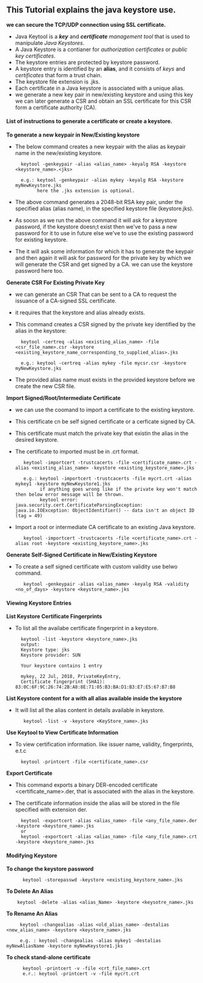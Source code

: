 ## This Tutorial explains the java keystore use.

**we can secure the TCP/UDP connection using SSL certificate.**
  - Java Keytool is a **_key_** and **_certificate_** _management tool_ that is used to manipulate _Java Keystores_.
  - A Java Keystore is a contianer for _authorization certificates_ or _public key certificates_.
  - The keystore entries are protected by keystore password.
  - A keystore entry is identified by an **alias**, and it consists of _keys_ and _certificates_ that form a trust chain.
  - The keystore file extension is .jks.
  - Each certificate in a Java keystore is associated with a unique alias.
  - we generate a new key pair in new/existing keystore and using this key we can later generate a CSR and obtain an 
    SSL certificate for this CSR form a certificate authority (CA). 

#### List of instructions to generate a certificate or create a keystore.

**To generate a new keypair in New/Existing keystore**
  
  - The below command creates a new keypair with the alias as keypair name in the new/existing keystore.
  
          keytool -genkeypair -alias <alias_name> -keyalg RSA -keystore <keystore_name>.<jks>
          
          e.g.: keytool -genkeypair -alias mykey -keyalg RSA -keystore myNewKeystore.jks
                here the .jks extension is optional.
           
  - The above command generates a 2048-bit RSA key pair, under the specified alias (alias name), in the specified keystore file (keystore.jks).
  - As soosn as we run the above command it will ask for a keystore password, if the keystore doesn;t exist then we've to pass a new password 
    for it to use in future else we've to use the existing password for existing keystore.
  - The it will ask some information for which it has to generate the keypair and then again it will ask for password for the private key
    by which we will generate the CSR and get signed by a CA. we can use the keystore password here too.
 
**Generate CSR For Existing Private Key**
  
  - we can generate an CSR That can be sent to a CA to request the issuance of a CA-signed SSL certificate.
  - it requires that the keystore and alias already exists.
  - This command creates a CSR signed by the private key identified by the alias in the keystore:
    
          keytool -certreq -alias <existing_alias_name> -file <csr_file_name>.csr -keystore <existing_keystore_name_corresponding_to_supplied_alias>.jks
          
          e.g.: keytool -certreq -alias mykey -file mycsr.csr -keystore myNewKeystore.jks
          
   - The provided alias name must exists in the provided keystore before we create the new CSR file.

**Import Signed/Root/Intermediate Certificate**

  - we can use the coomand to import a certificate to the existing keystore. 
  - This certificate cn be self signed certificate or a cerficate signed by CA.
  - This certificate must match the private key that existin the alias in the desired keystore.
  - The certificate to imported must be in .crt format.
  
           keytool -importcert -trustcacerts -file <certificate_name>.crt -alias <existing_alias_name> -keystore <existing_keystore_name>.jks
     
           e.g.: keytool -importcert -trustcacerts -file mycrt.crt -alias mykey1 -keystore myNewKeystore1.jks
                 if anything goes wrong like if the private key won't match then below error message will be thrown.
                 keytool error: java.security.cert.CertificateParsingException: java.io.IOException: ObjectIdentifier() -- data isn't an object ID (tag = 49)
   - Import a root or intermediate CA certificate to an existing Java keystore.
    
            keytool -importcert -trustcacerts -file <certificate_name>.crt -alias root -keystore <existing_keystore_name>.jks      
    

**Generate Self-Signed Certificate in New/Existing Keystore**
  - To create a self signed certificate with custom validity use belwo command.
    
           keytool -genkeypair -alias <alias_name> -keyalg RSA -validity <no_of_days> -keystore <keystore_name>.jks
       
#### Viewing Keystore Entries

**List Keystore Certificate Fingerprints**
  - To list all the availabe certificate fingerprint in a keystore.
  
          keytool -list -keystore <keystore_name>.jks
          output: 
          Keystore type: jks
          Keystore provider: SUN

          Your keystore contains 1 entry

          mykey, 22 Jul, 2018, PrivateKeyEntry, 
          Certificate fingerprint (SHA1): 83:0C:6F:9C:26:74:2B:A8:8E:71:05:B3:BA:D1:B3:E7:E5:67:B7:B8

          
          
**List Keystore content for a with all alias available inside the keystore**
  - It will list all the alias content in details available in keystore.
 
           keytool -list -v -keystore <KeyStore_name>.jks 


**Use Keytool to View Certificate Information**
  - To view certification information. like issuer name, validity, fingerprints, e.t.c
  
          keytool -printcert -file <certificate_name>.csr
        
        
**Export Certificate**
  - This command exports a binary DER-encoded certificate <certificate_name>.der, that is associated with the alias in the 
    keystore.
  - The certificate information inside the alias will be stored in the file specified with extension der.
          
          keytool -exportcert -alias <alias_name> -file <any_file_name>.der -keystore <keystore_name>.jks
          or
          keytool -exportcert -alias <alias_name> -file <any_file_name>.crt -keystore <keystore_name>.jks
         

#### Modifying Keystore

**To change the keystore password**

          keytool -storepasswd -keystore <existing_keystore_name>.jks
          
**To Delete An Alias**
  
        keytool -delete -alias <alias_Name> -keystore <keysotre_name>.jks
        
**To Rename An Alias**

         keytool -changealias -alias <old_alias_name> -destalias <new_alias_name> -keystore <keystore_name>.jks

         e.g. : keytool -changealias -alias mykey1 -destalias myNewAliasName -keystore myNewKeystore1.jks

**To check stand-alone certificate**

          keytool -printcert -v -file <crt_file_name>.crt
          e.r.: keytool -printcert -v -file mycrt.crt
          


                
          
